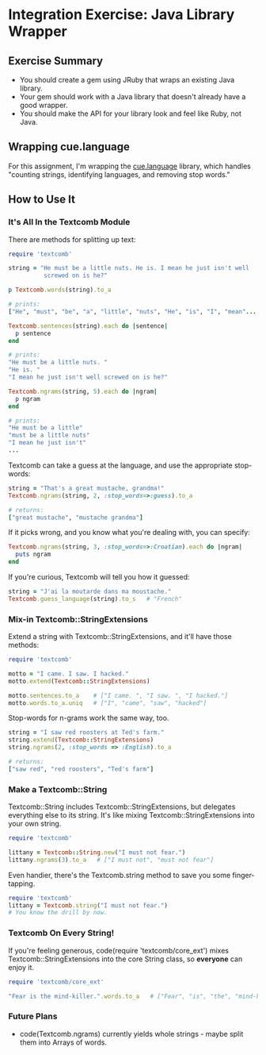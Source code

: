 # Integration Exercise: Java Library Wrapper

## Exercise Summary

- You should create a gem using JRuby that wraps an existing Java library.
- Your gem should work with a Java library that doesn't already have
  a good wrapper.
- You should make the API for your library look and feel like Ruby, not Java.

## Wrapping cue.language

For this assignment, I'm wrapping the
[cue.language](https://github.com/vcl/cue.language) library, which
handles "counting strings, identifying languages, and removing stop
words."

## How to Use It

### It's All In the Textcomb Module

There are methods for splitting up text:

```ruby
require 'textcomb'

string = "He must be a little nuts. He is. I mean he just isn't well
          screwed on is he?"

p Textcomb.words(string).to_a

# prints:
["He", "must", "be", "a", "little", "nuts", "He", "is", "I", "mean"...

Textcomb.sentences(string).each do |sentence|
  p sentence
end

# prints:
"He must be a little nuts. "
"He is. "
"I mean he just isn't well screwed on is he?"

Textcomb.ngrams(string, 5).each do |ngram|
  p ngram
end

# prints:
"He must be a little"
"must be a little nuts"
"I mean he just isn't"
...
```

Textcomb can take a guess at the language, and use the appropriate stop-words:

```ruby
string = "That's a great mustache, grandma!"
Textcomb.ngrams(string, 2, :stop_words=>:guess).to_a

# returns:
["great mustache", "mustache grandma"]
```

If it picks wrong, and you know what you're dealing with, you can specify:

```ruby
Textcomb.ngrams(string, 3, :stop_words=>:Croatian).each do |ngram|
  puts ngram
end
```

If you're curious, Textcomb will tell you how it guessed:

```ruby
string = "J'ai la moutarde dans ma moustache."
Textcomb.guess_language(string).to_s   # "French"
```

### Mix-in Textcomb::StringExtensions

Extend a string with Textcomb::StringExtensions, and it'll have those
methods:

```ruby
require 'textcomb'

motto = "I came. I saw. I hacked."
motto.extend(Textcomb::StringExtensions)

motto.sentences.to_a    # ["I came. ", "I saw. ", "I hacked."]
motto.words.to_a.uniq   # ["I", "came", "saw", "hacked"]
```

Stop-words for n-grams work the same way, too.

```ruby
string = "I saw red roosters at Ted's farm."
string.extend(Textcomb::StringExtensions)
string.ngrams(2, :stop_words => :English).to_a

# returns:
["saw red", "red roosters", "Ted's farm"]
```

### Make a Textcomb::String

Textcomb::String includes Textcomb::StringExtensions, but delegates everything
else to its string. It's like mixing Textcomb::StringExtensions into your
own string.

```ruby
require 'textcomb'

littany = Textcomb::String.new("I must not fear.")
littany.ngrams(3).to_a   # ["I must not", "must not fear"]
```

Even handier, there's the Textcomb.string method to save you some 
finger-tapping.

```ruby
require 'textcomb'
littany = Textcomb.string("I must not fear.")
# You know the drill by now.
```

### Textcomb On Every String!

If you're feeling generous, code(require 'textcomb/core_ext') mixes
Textcomb::StringExtensions into the core String class, so **everyone** can
enjoy it.

```ruby
require 'textcomb/core_ext'

"Fear is the mind-killer.".words.to_a   # ["Fear", "is", "the", "mind-killer"]
```

### Future Plans

- code(Textcomb.ngrams) currently yields whole strings - maybe split
  them into Arrays of words.
